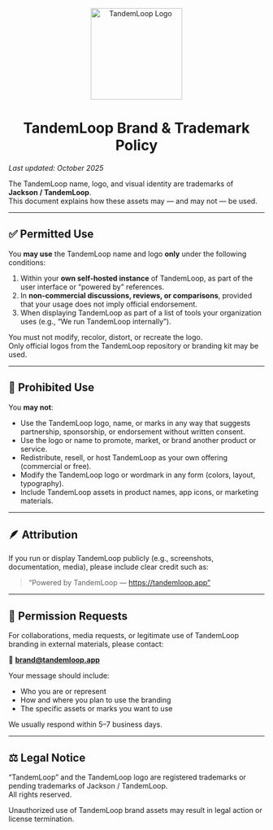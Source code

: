 <p align="center">
  <img src="https://tandemloop.app/assets/images/logo.png" alt="TandemLoop Logo" width="180">
</p>

<h1 align="center">TandemLoop Brand & Trademark Policy</h1>

_Last updated: October 2025_

The TandemLoop name, logo, and visual identity are trademarks of **Jackson / TandemLoop**.  
This document explains how these assets may — and may not — be used.

---

## ✅ Permitted Use

You **may use** the TandemLoop name and logo **only** under the following conditions:

1. Within your **own self‑hosted instance** of TandemLoop, as part of the user interface or “powered by” references.  
2. In **non‑commercial discussions, reviews, or comparisons**, provided that your usage does not imply official endorsement.  
3. When displaying TandemLoop as part of a list of tools your organization uses (e.g., “We run TandemLoop internally”).  

You must not modify, recolor, distort, or recreate the logo.  
Only official logos from the TandemLoop repository or branding kit may be used.

---

## 🚫 Prohibited Use

You **may not**:

- Use the TandemLoop logo, name, or marks in any way that suggests partnership, sponsorship, or endorsement without written consent.  
- Use the logo or name to promote, market, or brand another product or service.  
- Redistribute, resell, or host TandemLoop as your own offering (commercial or free).  
- Modify the TandemLoop logo or wordmark in any form (colors, layout, typography).  
- Include TandemLoop assets in product names, app icons, or marketing materials.  

---

## 🪶 Attribution

If you run or display TandemLoop publicly (e.g., screenshots, documentation, media), please include clear credit such as:

> “Powered by TandemLoop — https://tandemloop.app”

---

## 📨 Permission Requests

For collaborations, media requests, or legitimate use of TandemLoop branding in external materials, please contact:  

📧 **brand@tandemloop.app**

Your message should include:
- Who you are or represent  
- How and where you plan to use the branding  
- The specific assets or marks you want to use

We usually respond within 5–7 business days.

---

## ⚖️ Legal Notice

“TandemLoop” and the TandemLoop logo are registered trademarks or pending trademarks of Jackson / TandemLoop.  
All rights reserved.

Unauthorized use of TandemLoop brand assets may result in legal action or license termination.
